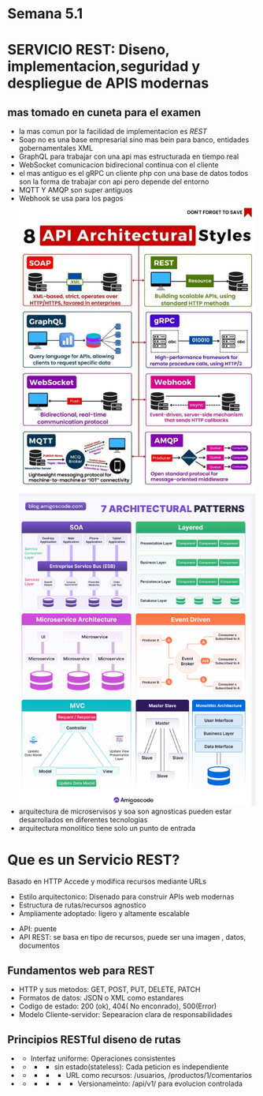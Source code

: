 # Semana 5.1
# SERVICIO REST: Diseno, implementacion,seguridad y despliegue de APIS modernas
## mas tomado en cuneta para el examen
 - la mas comun por la facilidad de implementacion es *REST* 
 - Soap no es una base empresarial sino mas bein para banco, entidades gobernamentales XML
 - GraphQL para trabajar con una api mas estructurada en tiempo real
 - WebSocket comunicacion bidirecional continua con el cliente
 - el mas antiguo es el gRPC un cliente php con una base de datos
 todos son la forma de trabajar con api pero depende del entorno
- MQTT Y AMQP son super antiguos  
- Webhook se usa para los pagos
![Diagrama de arquitectura](./arquitectura.jpg)
![Animación demostrativa](./e6626ab7-ffda-4bec-b2ed-1ae626df5e7e_644x848.gif)
- arquitectura de microservisos y soa son agnosticas pueden estar desarrollados en diferentes tecnologias
- arquitectura monolitico tiene solo un punto de entrada
# Que es un Servicio REST?
Basado en HTTP Accede y modifica recursos mediante URLs
- Estilo arquitectonico: Disenado para construir APIs web modernas
- Estructura de rutas/recursos agnostico
- Ampliamente adoptado: ligero y altamente escalable
* API: puente
* API REST: se basa en tipo de recursos, puede ser una imagen , datos, documentos
## Fundamentos web para REST
- HTTP y sus metodos: GET, POST, PUT, DELETE, PATCH
- Formatos de datos: JSON o XML como estandares
- Codigo de estado: 200 (ok), 404( No enconrado), 500(Error)
- Modelo Cliente-servidor: Sepearacion clara de responsabilidades
## Principios RESTful  diseno de rutas
- *  Interfaz uniforme: Operaciones consistentes
- - * * sin estado(stateless): Cada peticion es independiente
- - * * * URL como recursos: /usuarios, /productos/1/comentarios
- - * * * * Versionameinto: /api/v1/ para evolucion controlada